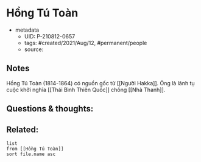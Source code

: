 # Hồng Tú Toàn

- metadata
	- UID: P-210812-0657
	- tags: #created/2021/Aug/12, #permanent/people 
	- source: 

## Notes
Hồng Tú Toàn (1814-1864) có nguồn gốc từ [[Người Hakka]]. Ông là lãnh tụ cuộc khởi nghĩa [[Thái Bình Thiên Quốc]] chống [[Nhà Thanh]].  

## Questions & thoughts:

## Related:
```dataview
list
from [[Hồng Tú Toàn]]
sort file.name asc
```
